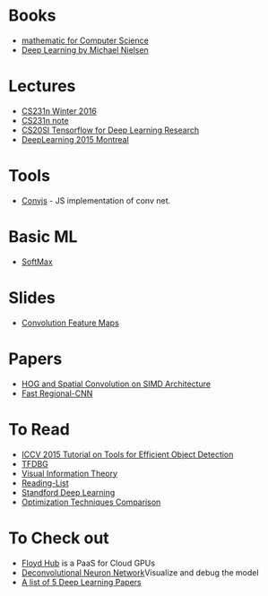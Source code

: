 # Books
- [mathematic for Computer Science](https://courses.csail.mit.edu/6.042/spring17/mcs.pdf)
- [Deep Learning by Michael Nielsen](http://neuralnetworksanddeeplearning.com/)

# Lectures
- [CS231n Winter 2016](https://www.youtube.com/watch?v=NfnWJUyUJYU&list=PLkt2uSq6rBVctENoVBg1TpCC7OQi31AlC)
- [CS231n note](http://cs231n.github.io)
- [CS20SI Tensorflow for Deep Learning Research](http://www.stanford.edu/class/cs20si/syllabus.html)
- [DeepLearning 2015 Montreal](http://videolectures.net/deeplearning2015_montreal/)

# Tools
- [Convjs](http://cs.stanford.edu/people/karpathy/convnetjs) - JS implementation of conv net.

# Basic ML
- [SoftMax](https://www.quora.com/What-is-the-intuition-behind-SoftMax-function)

# Slides
- [Convolution Feature Maps](http://kaiminghe.com/iccv15tutorial/iccv2015_tutorial_convolutional_feature_maps_kaiminghe.pdf)

# Papers
- [HOG and Spatial Convolution on SIMD Architecture](https://www.cs.cmu.edu/~imisra/projects/simd-hog-tech-report.pdf)
- [Fast Regional-CNN](http://www.cv-foundation.org/openaccess/content_iccv_2015/papers/Girshick_Fast_R-CNN_ICCV_2015_paper.pdf)


# To Read
- [ICCV 2015 Tutorial on Tools for Efficient Object Detection](http://mp7.watson.ibm.com/ICCV2015/ObjectDetectionICCV2015.html)
- [TFDBG](https://www.tensorflow.org/programmers_guide/debugger)
- [Visual Information Theory](http://colah.github.io/posts/2015-09-Visual-Information/)
- [Reading-List](http://deeplearning.net/reading-list/)
- [Standford Deep Learning](http://deeplearning.stanford.edu/tutorial/)
- [Optimization Techniques Comparison](http://int8.io/comparison-of-optimization-techniques-stochastic-gradient-descent-momentum-adagrad-and-adadelta/)

# To Check out
- [Floyd Hub](https://www.floydhub.com) is a PaaS for Cloud GPUs
- [Deconvolutional Neuron Network](https://www.youtube.com/watch?v=ghEmQSxT6tw)Visualize and debug the model
- [A list of 5 Deep Learning Papers](https://adeshpande3.github.io/adeshpande3.github.io/The-9-Deep-Learning-Papers-You-Need-To-Know-About.html)
